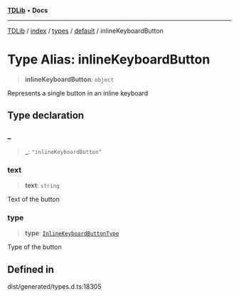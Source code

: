 [**TDLib**](../../../../../../README.md) • **Docs**

***

[TDLib](../../../../../../modules.md) / [index](../../../../../README.md) / [types](../../../README.md) / [default](../README.md) / inlineKeyboardButton

# Type Alias: inlineKeyboardButton

> **inlineKeyboardButton**: `object`

Represents a single button in an inline keyboard

## Type declaration

### \_

> **\_**: `"inlineKeyboardButton"`

### text

> **text**: `string`

Text of the button

### type

> **type**: [`InlineKeyboardButtonType`](InlineKeyboardButtonType.md)

Type of the button

## Defined in

dist/generated/types.d.ts:18305
